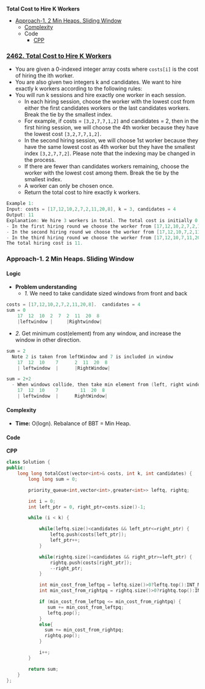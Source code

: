 **Total Cost to Hire K Workers**
- [Approach-1. 2 Min Heaps. Sliding Window](#a1)
  - [Complexity](#com)
  - Code
    - [CPP](#cpp)


### [2462. Total Cost to Hire K Workers](https://leetcode.com/problems/total-cost-to-hire-k-workers/description/)
- You are given a 0-indexed integer array costs where `costs[i]` is the cost of hiring the ith worker.
- You are also given two integers k and candidates. We want to hire exactly k workers according to the following rules:
- You will run k sessions and hire exactly one worker in each session.
  - In each hiring session, choose the worker with the lowest cost from either the first candidates workers or the last candidates workers. Break the tie by the smallest index.
  - For example, if costs = `[3,2,7,7,1,2]` and candidates = 2, then in the first hiring session, we will choose the 4th worker because they have the lowest cost `[3,2,7,7,1,2]`.
  - In the second hiring session, we will choose 1st worker because they have the same lowest cost as 4th worker but they have the smallest index `[3,2,7,7,2]`. Please note that the indexing may be changed in the process.
  - If there are fewer than candidates workers remaining, choose the worker with the lowest cost among them. Break the tie by the smallest index.
  - A worker can only be chosen once.
  - Return the total cost to hire exactly k workers.
```c
Example 1:
Input: costs = [17,12,10,2,7,2,11,20,8], k = 3, candidates = 4
Output: 11
Explanation: We hire 3 workers in total. The total cost is initially 0.
- In the first hiring round we choose the worker from [17,12,10,2,7,2,11,20,8]. The lowest cost is 2, and we break the tie by the smallest index, which is 3. The total cost = 0 + 2 = 2.
- In the second hiring round we choose the worker from [17,12,10,7,2,11,20,8]. The lowest cost is 2 (index 4). The total cost = 2 + 2 = 4.
- In the third hiring round we choose the worker from [17,12,10,7,11,20,8]. The lowest cost is 7 (index 3). The total cost = 4 + 7 = 11. Notice that the worker with index 3 was common in the first and last four workers.
The total hiring cost is 11.
```

<a name=a1></a>
### Approach-1. 2 Min Heaps. Sliding Window
#### Logic
- **Problem understanding**
  - _1._ We need to take candidate sized windows from front and back
```c
costs = [17,12,10,2,7,2,11,20,8].  candidates = 4
sum = 0
    17  12  10  2  7  2  11  20  8
    |leftwindow |     |Rightwindow|
```
- _2._ Get minimum cost(element) from any window, and increase the window in other direction.
```c
sum = 2
  Note 2 is taken from leftWindow and 7 is included in window
    17  12  10    7      2  11  20  8
    | leftwindow  |      |RightWindow|

sum = 2+2
  - When windows collide, then take min element from (left, right window) and decrment appropriate.
    17  12  10    7        11  20  8
    | leftwindow  |      RightWindow|

```
<a name=com></a>
#### Complexity
- **Time:** O(logn). Rebalance of BBT = Min Heap.
#### Code
<a name=cpp></a>
**CPP**
```cpp
class Solution {
public:
    long long totalCost(vector<int>& costs, int k, int candidates) {
        long long sum = 0;

        priority_queue<int,vector<int>,greater<int>> leftq, rightq;

        int i = 0;
        int left_ptr = 0, right_ptr=costs.size()-1;

        while (i < k) {

            while(leftq.size()<candidates && left_ptr<=right_ptr) {
                leftq.push(costs[left_ptr]);
                left_ptr++;
            }

            while(rightq.size()<candidates && right_ptr>=left_ptr) {
                rightq.push(costs[right_ptr]);
                --right_ptr;
            }

            int min_cost_from_leftpq = leftq.size()>0?leftq.top():INT_MAX;
            int min_cost_from_rightpq = rightq.size()>0?rightq.top():INT_MAX;

            if (min_cost_from_leftpq <= min_cost_from_rightpq) {
               sum += min_cost_from_leftpq;
               leftq.pop();
            }
            else{
              sum += min_cost_from_rightpq;
              rightq.pop();
            }

            i++;
        }

        return sum;
    }
};
```
